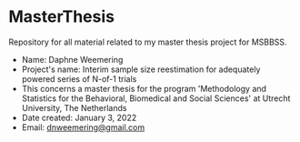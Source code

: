# MasterThesis
Repository for all material related to my master thesis project for MSBBSS.

- Name: Daphne Weemering
- Project's name: Interim sample size reestimation for adequately powered series of N-of-1 trials
- This concerns a master thesis for the program 'Methodology and Statistics for the Behavioral, Biomedical and Social Sciences' at Utrecht University, The Netherlands
- Date created: January 3, 2022
- Email: dnweemering@gmail.com 
